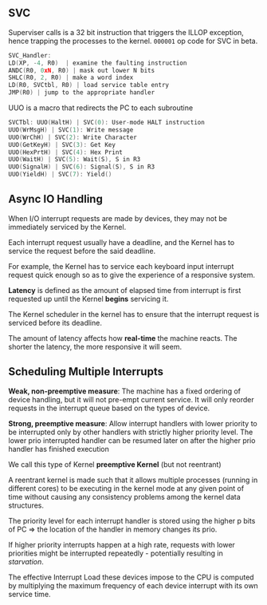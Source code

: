 ## SVC

Superviser calls is a 32 bit instruction that triggers the ILLOP exception, hence trapping the processes to the kernel. `000001` op code for SVC in beta.

```cpp
SVC_Handler: 
LD(XP, -4, R0)	| examine the faulting instruction
ANDC(R0, 0xN, R0) | mask out lower N bits
SHLC(R0, 2, R0) | make a word index
LD(R0, SVCtbl, R0) | load service table entry
JMP(R0) | jump to the appropriate handler
```

UUO is a macro that redirects the PC to each subroutine
```cpp
SVCTbl: UUO(HaltH) | SVC(0): User-mode HALT instruction
UUO(WrMsgH) | SVC(1): Write message
UUO(WrChH) | SVC(2): Write Character
UUO(GetKeyH) | SVC(3): Get Key
UUO(HexPrtH) | SVC(4): Hex Print
UUO(WaitH) | SVC(5): Wait(S), S in R3
UUO(SignalH) | SVC(6): Signal(S), S in R3
UUO(YieldH) | SVC(7): Yield()
```

## Async IO Handling

When I/O interrupt requests are made by devices, they may not be immediately serviced by the Kernel.

Each interrupt request usually have a deadline, and the Kernel has to service the request before the said deadline.

For example, the Kernel has to service each keyboard input interrupt request quick enough so as to give the experience of a responsive system.

**Latency** is defined as the amount of elapsed time from interrupt is first requested up until the Kernel **begins** servicing it.

The Kernel scheduler in the kernel has to ensure that the interrupt request is serviced before its deadline.

The amount of latency affects how **real-time** the machine reacts. The shorter the latency, the more responsive it will seem.

## Scheduling Multiple Interrupts

**Weak, non-preemptive measure**: The machine has a fixed ordering of device handling, but it will not pre-empt current service. It will only reorder requests in the interrupt queue based on the types of device.

**Strong, preemptive measure**: Allow interrupt handlers with lower priority to be interrupted only by other handlers with strictly higher priority level. The lower prio interrupted handler can be resumed later on after the higher prio handler has finished execution

We call this type of Kernel **preemptive Kernel** (but not reentrant)

A reentrant kernel is made such that it allows multiple processes (running in different cores) to be executing in the kernel mode at any given point of time without causing any consistency problems among the kernel data structures.

The priority level for each interrupt handler is stored using the higher p bits of PC => the location of the handler in memory changes its prio.

If higher priority interrupts happen at a high rate, requests with lower priorities might be interrupted repeatedly - potentially resulting in *starvation*.

The effective Interrupt Load these devices impose to the CPU is computed by multiplying the maximum frequency of each device interrupt with its own service time.


